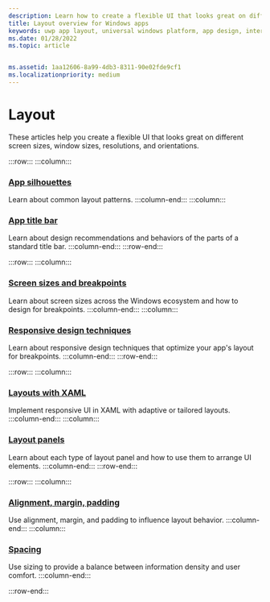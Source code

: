 ```yaml
---
description: Learn how to create a flexible UI that looks great on different screen sizes, window sizes, resolutions, and orientations.
title: Layout overview for Windows apps
keywords: uwp app layout, universal windows platform, app design, interface
ms.date: 01/28/2022
ms.topic: article


ms.assetid: 1aa12606-8a99-4db3-8311-90e02fde9cf1
ms.localizationpriority: medium
---
```


# Layout

These articles help you create a flexible UI that looks great on different screen sizes, window sizes, resolutions, and orientations.

:::row:::
    :::column:::
### [App silhouettes](../basics/app-silhouette.md)
Learn about common layout patterns.
    :::column-end:::
    :::column:::
### [App title bar](../basics/titlebar-design.md)
Learn about design recommendations and behaviors of the parts of a standard title bar.
    :::column-end:::
:::row-end:::

:::row:::
    :::column:::
### [Screen sizes and breakpoints](screen-sizes-and-breakpoints-for-responsive-design.md)
Learn about screen sizes across the Windows ecosystem and how to design for breakpoints.
    :::column-end:::
    :::column:::
### [Responsive design techniques](responsive-design.md)
Learn about responsive design techniques that optimize your app's layout for breakpoints.
    :::column-end:::
:::row-end:::

:::row:::
    :::column:::
### [Layouts with XAML](layouts-with-xaml.md)
Implement responsive UI in XAML with adaptive or tailored layouts.
    :::column-end:::
    :::column:::
### [Layout panels](layout-panels.md)
Learn about each type of layout panel and how to use them to arrange UI elements.
    :::column-end:::
:::row-end:::

:::row:::
    :::column:::
### [Alignment, margin, padding](alignment-margin-padding.md)
Use alignment, margin, and padding to influence layout behavior.
    :::column-end:::
    :::column:::
### [Spacing](../style/spacing.md)
Use sizing to provide a balance between information density and user comfort.
    :::column-end:::

:::row-end:::
